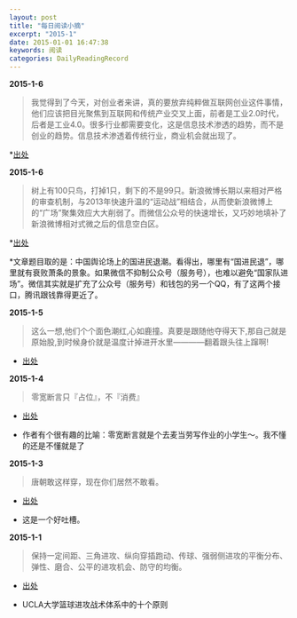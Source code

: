 ```yaml
---
layout: post
title: "每日阅读小摘"
excerpt: "2015-1"
date: 2015-01-01 16:47:38
keywords: 阅读
categories: DailyReadingRecord
---
```


**2015-1-6**

>我觉得到了今天，对创业者来讲，真的要放弃纯粹做互联网创业这件事情，他们应该把目光聚焦到互联网和传统产业交叉上面，前者是工业2.0时代，后者是工业4.0。很多行业都需要变化，这是信息技术渗透的趋势，而不是创业的趋势。信息技术渗透着传统行业，商业机会就出现了。

*[出处](http://chuansongme.com/n/1000723)



**2015-1-6**

>树上有100只鸟，打掉1只，剩下的不是99只。新浪微博长期以来相对严格的审查机制，与2013年快速升温的“运动战”相结合，从而使新浪微博上的“广场”聚集效应大大削弱了。而微信公众号的快速增长，又巧妙地填补了新浪微博相对式微之后的信息空白区。

*[出处](http://chuansongme.com/account/bktx2012)

*文章题目取的是：中国舆论场上的国进民退潮。看得出，哪里有“国进民退”，哪里就有衰败萧条的景象。如果微信不抑制公众号（服务号），也难以避免“国家队进场”。微信其实就是扩充了公众号（服务号）和钱包的另一个QQ，有了这两个接口，腾讯跟钱靠得更近了。

**2015-1-5**

>这么一想,他们个个面色潮红,心如鹿撞。真要是跟随他夺得天下,那自己就是原始股,到时候身价就是温度计掉进开水里————翻着跟头往上蹿啊!

* [出处](http://www.amazon.cn/%E8%BD%BB%E6%9D%BE%E5%B9%BD%E9%BB%98%E4%BE%83%E5%94%90%E6%9C%9D-%E6%BD%9C%E9%BE%99%E5%9C%A8%E6%B8%8A-%E8%8D%89%E5%86%9B%E4%B9%A6/dp/B008HKAZFK/ref=sr_1_2?s=books&ie=UTF8&qid=1420458805&sr=1-2&keywords=%E8%BD%BB%E6%9D%BE%E5%B9%BD%E9%BB%98%E4%BE%83%E5%94%90%E6%9C%9D)


**2015-1-4**

>零宽断言只『占位』，不『消费』

* [出处](http://fxck.it/post/50558232873)

* 作者有个很有趣的比喻：零宽断言就是个去麦当劳写作业的小学生～。我不懂的还是不懂就是了

**2015-1-3**

>唐朝敢这样穿，现在你们居然不敢看。

* [出处](http://www.zhihu.com/question/27353887)

* 这是一个好吐槽。




**2015-1-1**

>保持一定间距、三角进攻、纵向穿插跑动、传球、强弱侧进攻的平衡分布、弹性、磨合、公平的进攻机会、防守的均衡。

* [出处](http://www.amazon.cn/%E7%BA%A6%E7%BF%B0%E2%80%A2%E4%BC%8D%E7%99%BB%E7%9A%84UCLA%E5%A4%A7%E5%AD%A6%E8%BF%9B%E6%94%BB%E6%88%98%E6%9C%AF%E4%BD%93%E7%B3%BB-%E4%BC%8D%E7%99%BB/dp/B00116ULS8)

* UCLA大学篮球进攻战术体系中的十个原则

